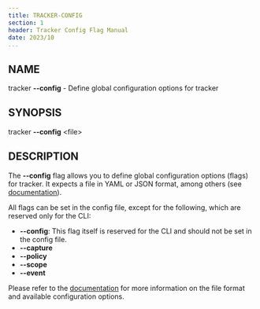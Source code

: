 ```yaml
---
title: TRACKER-CONFIG
section: 1
header: Tracker Config Flag Manual
date: 2023/10
...
```


## NAME

tracker **\-\-config** - Define global configuration options for tracker

## SYNOPSIS

tracker **\-\-config** <file\>

## DESCRIPTION

The **\-\-config** flag allows you to define global configuration options (flags) for tracker. It expects a file in YAML or JSON format, among others (see [documentation](../install/config/kubernetes.md)).

All flags can be set in the config file, except for the following, which are reserved only for the CLI:

- **\-\-config**: This flag itself is reserved for the CLI and should not be set in the config file.
- **\-\-capture**
- **\-\-policy**
- **\-\-scope**
- **\-\-event**

Please refer to the [documentation](../install/config/kubernetes.md) for more information on the file format and available configuration options.
